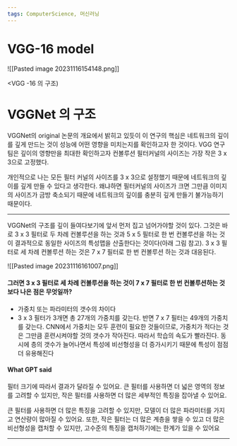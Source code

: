 ```yaml
---
tags: ComputerScience, 머신러닝
---
```

# VGG-16 model

![[Pasted image 20231116154148.png]]

<VGG -16 의 구조)

# VGGNet 의 구조

VGGNet의 original 논문의 개요에서 밝히고 있듯이 이 연구의 핵심은 네트워크의 깊이를 깊게 만드는 것이 성능에 어떤 영향을 미치는지를 확인하고자 한 것이다. VGG 연구팀은 깊이의 영향만을 최대한 확인하고자 컨볼루션 필터커널의 사이즈는 가장 작은 3 x 3으로 고정했다.

개인적으로 나는 모든 필터 커널의 사이즈를 3 x 3으로 설정했기 때문에 네트워크의 깊이를 깊게 만들 수 있다고 생각한다. 왜냐하면 필터커널의 사이즈가 크면 그만큼 이미지의 사이즈가 금방 축소되기 때문에 네트워크의 깊이를 충분히 깊게 만들기 불가능하기 때문이다. 

----------------------
VGGNet의 구조를 깊이 들여다보기에 앞서 먼저 집고 넘어가야할 것이 있다. 그것은 바로 3 x 3 필터로 두 차례 컨볼루션을 하는 것과 5 x 5 필터로 한 번 컨볼루션을 하는 것이 결과적으로 동일한 사이즈의 특성맵을 산출한다는 것이다(아래 그림 참고). 3 x 3 필터로 세 차례 컨볼루션 하는 것은 7 x 7 필터로 한 번 컨볼루션 하는 것과 대응된다.

![[Pasted image 20231116161007.png]]

#### 그러면 3 x 3 필터로 세 차례 컨볼루션을 하는 것이 7 x 7 필터로 한 번 컨볼루션하는 것보다 나은 점은 무엇일까?

- 가중치 또는 파라미터의 갯수의 차이다
- 3 x 3 필터가 3개면 총 27개의 가중치를 갖는다. 반면 7 x 7 필터는 49개의 가중치를 갖는다. CNN에서 가중치는 모두 훈련이 필요한 것들이므로, 가중치가 적다는 것은 그만큼 훈련시켜야할 것의 갯수가 작아진다. 따라서 학습의 속도가 빨라진다. 동시에 층의 갯수가 늘어나면서 특성에 비선형성을 더 증가시키기 때문에 특성이 점점 더 유용해진다

#### What GPT said

필터 크기에 따라서 결과가 달라질 수 있어요. 큰 필터를 사용하면 더 넓은 영역의 정보를 고려할 수 있지만, 작은 필터를 사용하면 더 많은 세부적인 특징을 잡아낼 수 있어요.

큰 필터를 사용하면 더 많은 특징을 고려할 수 있지만, 모델이 더 많은 파라미터를 가지고 연산량이 많아질 수 있어요. 또한, 작은 필터는 더 많은 계층을 쌓을 수 있고 더 많은 비선형성을 캡처할 수 있지만, 고수준의 특징을 캡처하기에는 한계가 있을 수 있어요

---------------
